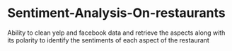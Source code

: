 # Sentiment-Analysis-On-restaurants
Ability to clean yelp and facebook data and retrieve the aspects along with its polarity to identify the sentiments of each aspect of the restaurant
